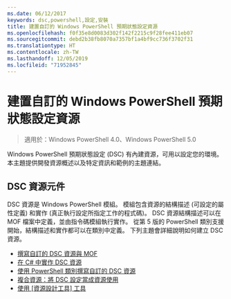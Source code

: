 ```yaml
---
ms.date: 06/12/2017
keywords: dsc,powershell,設定,安裝
title: 建置自訂的 Windows PowerShell 預期狀態設定資源
ms.openlocfilehash: f0f35e8d0083d302f142f2215c9f28fee411eb07
ms.sourcegitcommit: debd2b38fb8070a7357bf1a4bf9cc736f3702f31
ms.translationtype: HT
ms.contentlocale: zh-TW
ms.lasthandoff: 12/05/2019
ms.locfileid: "71952845"
---
```

# <a name="build-custom-windows-powershell-desired-state-configuration-resources"></a>建置自訂的 Windows PowerShell 預期狀態設定資源

> 適用於：Windows PowerShell 4.0、Windows PowerShell 5.0

Windows PowerShell 預期狀態設定 (DSC) 有內建資源，可用以設定您的環境。 本主題提供開發資源概述以及特定資訊和範例的主題連結。

## <a name="dsc-resource-components"></a>DSC 資源元件

DSC 資源是 Windows PowerShell 模組。 模組包含資源的結構描述 (可設定的屬性定義) 和實作 (真正執行設定所指定工作的程式碼)。 DSC 資源結構描述可以在 MOF 檔案中定義，並由指令碼模組執行實作。 從第 5 版的 PowerShell 類別支援開始，結構描述和實作都可以在類別中定義。 下列主題會詳細說明如何建立 DSC 資源。

* [撰寫自訂的 DSC 資源與 MOF](authoringResourceMOF.md)
* [在 C# 中實作 DSC 資源](authoringResourceMofCS.md)
* [使用 PowerShell 類別撰寫自訂的 DSC 資源](authoringResourceClass.md)
* [複合資源：將 DSC 設定當成資源使用](authoringResourceComposite.md)
* [使用 [資源設計工具] 工具](authoringResourceMofDesigner.md)
